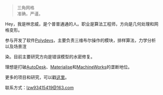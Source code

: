 > 三角网格<br>
> 准确，严谨。

Hey，我是林忠威，是个普普通通的人。职业是算法工程师，方向是几何处理和网格变形。

参与开发了软件[Polydevs](http://www.polydevs.cn/)，主要负责三维布尔操作的模块，排样算法，力学分析以及场景渲

染。目前主要研究方向是错误模型的水密修复。


理想是打破[AutoDesk](https://www.autodesk.com.cn/)、[Materialise](http://www.materialise.com/)和[MachineWorks](https://www.machineworks.com/)的垄断地位。


更多的项目和研究，可以戳[这里](http://extrelin.github.io/portfolio/)。


联系方式：lzw93415419@163.com

